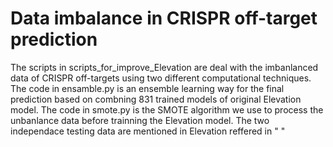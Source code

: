# Data imbalance in CRISPR off-target prediction
The scripts in scripts_for_improve_Elevation are deal with the imbanlanced data of CRISPR off-targets using two different computational techniques. The code in ensamble.py is an ensemble learning way for the final prediction based on combning 831 trained models of original Elevation model. The code in smote.py is the SMOTE algorithm we use to process the unbanlance data before trainning the Elevation model. The two independace testing data are mentioned in Elevation reffered in " "
